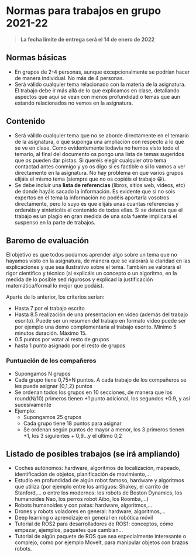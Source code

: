 # Normas para trabajos en grupo 2021-22

> **La fecha límite de entrega será el 14 de enero de 2022**

## Normas básicas

- En grupos de 2-4 personas, aunque excepcionalmente se podrían hacer de manera individual. No más de 4 personas.
- Será válido cualquier tema relacionado con la materia de la asignatura. El trabajo debe ir más allá de lo que explicamos en clase, detallando aspectos que aquí se vean con menos profundidad o temas que aun estando relacionados no vemos en la asignatura.

## Contenido

- Será válido cualquier tema que no se aborde directamente en el temario de la asignatura, o que suponga una ampliación con respecto a lo que se ve en clase. Como evidentemente todavía no hemos visto todo el temario, al final del documento os pongo una lista de temas sugeridos que os pueden dar pistas. Si queréis elegir cualquier otro tema contactad antes conmigo y yo os digo si es factible o si lo vamos a ver directamente en la asignatura. No hay problema en que varios grupos elijáis el mismo tema (siempre que no os copiéis el trabajo 😁).
- Se debe incluir una **lista de referencias** (libros, sitios web, videos, etc) de donde hayáis sacado la información. Es evidente que si no sois expertos en el tema la información no podéis aportarla vosotros directamente, pero lo suyo es que elijáis unas cuantas referencias y ordenéis y sinteticéis el contenido de todas ellas. Si se detecta que el trabajo es un plagio en gran medida de una sola fuente implicará el suspenso en la parte de trabajos.

## Baremo de evaluación

El objetivo es que todos podamos aprender algo sobre un tema que no hayamos visto en la asignatura, de manera que se valorará la claridad en las explicaciones y que sea ilustrativo sobre el tema. También se valorará el rigor científico y técnico (si explicáis un concepto o un algoritmo, en la medida de lo posible sed rigurosos y explicad la justificación matemática/formal lo mejor que podáis).

Aparte de lo anterior, los criterios serían:

- Hasta 7 por el trabajo escrito
- Hasta 8.5 realización de una presentacion en video (además del trabajo escrito). Puede ser un resumen  del trabajo en formato video puede ser por ejemplo una demo complementaria al trabajo escrito. Mínimo 5 minutos duración. Máximo 15.
- 0.5 puntos por votar al resto de grupos
- hasta 1 punto asignado por el resto de grupos

### Puntuación de los compañeros

- Supongamos N grupos
- Cada grupo tiene 0,75*N puntos. A cada trabajo de los compañeros se les puede asignar {0,1,2} puntos
- Se  ordenan todos los grupos en 10 secciones, de manera que los round(N/10) primeros tienen +1 punto adicional, los segundos +0.9, y así sucesivamente
- Ejemplo:
    - Supongamos 25 grupos
    - Cada grupo tiene 18 puntos para asignar
    - Se ordenan según puntos de mayor a menor, los 3 primeros tienen +1, los 3 siguientes + 0,9...y el último 0,2

## Listado de posibles trabajos (se irá ampliando)

- Coches autónomos: hardware, algoritmos de localización, mapeado, identificación de objetos, planificación de movimiento,...
- Estudio en profundidad de algún robot famoso, hardware y algoritmos que utiliza (por ejemplo entre los antiguos: Shakey, el carrito de Stanford,... o entre los modernos: los robots de Boston Dynamics, los humanoides Nao, los perros robot Aibo, los Roomba,...)
- Robots humanoides y con patas: hardware, algoritmos,...
- Drones y robots voladores en general: hardware, algoritmos,...
- Deep learning o aprendizaje en general en robótica móvil
- Tutorial de ROS2 para desarrolladores de ROS1: conceptos, cómo empezar, ejemplos, paquetes que cambian...
- Tutorial de algún paquete de ROS que sea especialmente interesante o complejo, como por ejemplo MoveIt, para manipular objetos con brazos robots.
